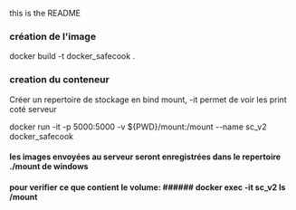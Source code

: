 ﻿this is the README


### création de l'image
 docker build -t  docker_safecook .

 ### creation du conteneur
 
 Créer un repertoire de stockage en bind mount, -it permet de voir les print coté serveur
 
 docker run -it -p 5000:5000 -v ${PWD}/mount:/mount --name sc_v2 docker_safecook
#### les images envoyées au serveur seront enregistrées dans le repertoire ./mount de windows
#### pour verifier ce que contient le volume: ###### docker exec -it sc_v2 ls /mount

